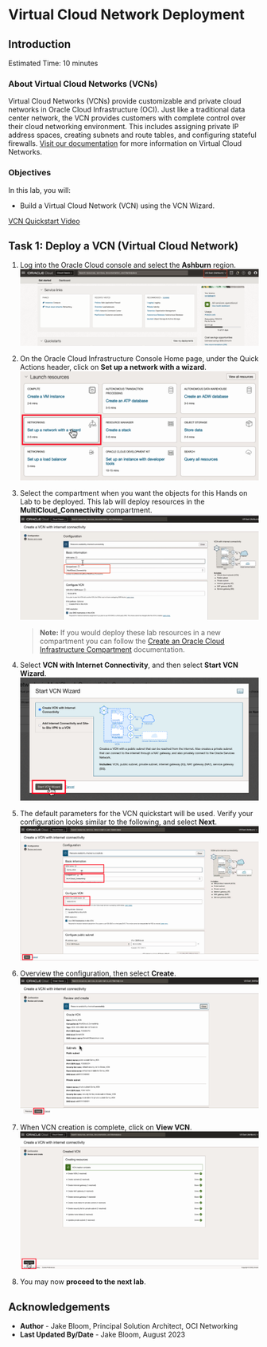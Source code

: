 # Virtual Cloud Network Deployment

## Introduction

Estimated Time: 10 minutes

### About Virtual Cloud Networks (VCNs)

Virtual Cloud Networks (VCNs) provide customizable and private cloud networks in Oracle Cloud Infrastructure (OCI). Just like a traditional data center network, the VCN provides customers with complete control over their cloud networking environment. This includes assigning private IP address spaces, creating subnets and route tables, and configuring stateful firewalls. [Visit our documentation](https://docs.oracle.com/en-us/iaas/Content/Network/Tasks/Overview_of_VCNs_and_Subnets.htm) for more information on Virtual Cloud Networks.

### Objectives

In this lab, you will:

* Build a Virtual Cloud Network (VCN) using the VCN Wizard.

[VCN Quickstart Video](youtube:svGxVEifOe0:large)

## Task 1: Deploy a VCN (Virtual Cloud Network)

1. Log into the Oracle Cloud console and select the **Ashburn** region.
  ![Ashburn Region Select](images/region-1.png)
2. On the Oracle Cloud Infrastructure Console Home page, under the Quick Actions header, click on **Set up a network with a wizard**.
  ![Quick Actions Wizard](images/vcn-1.png)
3. Select the compartment when you want the objects for this Hands on Lab to be deployed. This lab will deploy resources in the **MultiCloud_Connectivity** compartment.
  ![Select Compartment for Deployment](images/compartment-1.png)

    > **Note:** If you would deploy these lab resources in a new compartment you can follow the [Create an Oracle Cloud Infrastructure Compartment](https://docs.oracle.com/en/cloud/paas/integration-cloud/oracle-integration-oci/creating-oci-compartment.html#GUID-C0FA329C-7CB8-4727-9E68-2E6A214038CD) documentation.

4. Select **VCN with Internet Connectivity**, and then select **Start VCN Wizard**.
  ![VCN with Internet Connectivity](images/vcn-2.png)
5. The default parameters for the VCN quickstart will be used. Verify your configuration looks similar to the following, and select **Next**.
  ![Create a VCN Configuration](images/vcn-3.png)
6. Overview the configuration, then select **Create**.
    ![Review CV Configuration](images/vcn-4.png)
7. When VCN creation is complete, click on **View VCN**.
    ![Workflow](images/vcn-5.png)
8. You may now **proceed to the next lab**.

## Acknowledgements

* **Author** - Jake Bloom, Principal Solution Architect, OCI Networking
* **Last Updated By/Date** - Jake Bloom, August 2023

